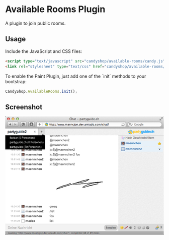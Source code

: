 # Available Rooms Plugin
A plugin to join public rooms.

## Usage
Include the JavaScript and CSS files:

```HTML
<script type="text/javascript" src="candyshop/available-rooms/candy.js"></script>
<link rel="stylesheet" type="text/css" href="candyshop/available-rooms/candy.css" />
```

To enable the Paint Plugin, just add one of the ´init´ methods to your bootstrap:

```JavaScript
CandyShop.AvailableRooms.init();
```

## Screenshot
![Screenshot](https://github.com/amiadogroup/candy-plugins/raw/master/available-rooms/screenshot.png)
